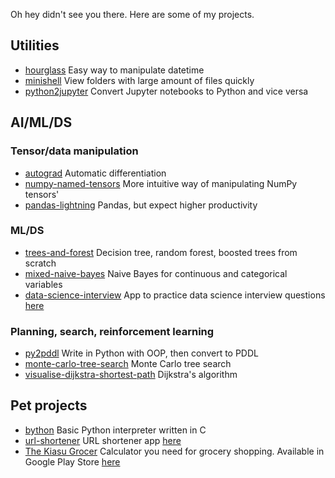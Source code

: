 Oh hey didn't see you there. Here are some of my projects.

## Utilities
* [hourglass](https://github.com/remykarem/hourglass) Easy way to manipulate datetime
* [minishell](https://github.com/remykarem/minishell) View folders with large amount of files quickly
* [python2jupyter](https://github.com/remykarem/python2jupyter) Convert Jupyter notebooks to Python and vice versa

## AI/ML/DS

### Tensor/data manipulation
* [autograd](https://github.com/remykarem/autograd) Automatic differentiation
* [numpy-named-tensors](https://github.com/remykarem/numpy-named-tensors) More intuitive way of manipulating NumPy tensors'
* [pandas-lightning](https://github.com/remykarem/pandas-lightning) Pandas, but expect higher productivity

### ML/DS
* [trees-and-forest](https://github.com/remykarem/trees-and-forests) Decision tree, random forest, boosted trees from scratch
* [mixed-naive-bayes](https://github.com/remykarem/mixed-naive-bayes) Naive Bayes for continuous and categorical variables
* [data-science-interview](https://github.com/remykarem/data-science-flashcards) App to practice data science interview questions [here](http://salty-shelf-54742.herokuapp.com)

### Planning, search, reinforcement learning
* [py2pddl](https://github.com/remykarem/py2pddl) Write in Python with OOP, then convert to PDDL
* [monte-carlo-tree-search](https://github.com/remykarem/python-monte-carlo-tree-search) Monte Carlo tree search
* [visualise-dijkstra-shortest-path](https://github.com/remykarem/visualise-dijkstra-shortest-path) Dijkstra's algorithm

## Pet projects
* [bython](https://github.com/remykarem/bython) Basic Python interpreter written in C
* [url-shortener](https://github.com/remykarem/url-shortener) URL shortener app [here](http://whispering-hamlet-28439.herokuapp.com)
* [The Kiasu Grocer](https://github.com/remykarem/the-kiasu-grocer-android) Calculator you need for grocery shopping. Available in Google Play Store [here](https://play.google.com/store/apps/details?id=com.raimikarim.thekiasushopper)
